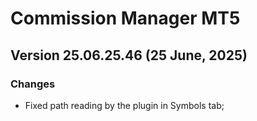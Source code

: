 # Commission Manager MT5

## Version 25.06.25.46 (25 June, 2025)
### Changes
* Fixed path reading by the plugin in Symbols tab; 
